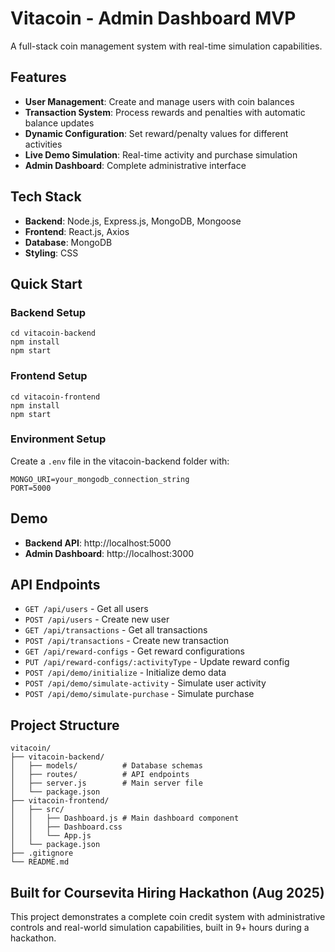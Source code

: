 # Vitacoin - Admin Dashboard MVP

A full-stack coin management system with real-time simulation capabilities.

## Features

- **User Management**: Create and manage users with coin balances
- **Transaction System**: Process rewards and penalties with automatic balance updates
- **Dynamic Configuration**: Set reward/penalty values for different activities
- **Live Demo Simulation**: Real-time activity and purchase simulation
- **Admin Dashboard**: Complete administrative interface

## Tech Stack

- **Backend**: Node.js, Express.js, MongoDB, Mongoose
- **Frontend**: React.js, Axios
- **Database**: MongoDB
- **Styling**: CSS

## Quick Start

### Backend Setup
```
cd vitacoin-backend
npm install
npm start
```

### Frontend Setup
```
cd vitacoin-frontend
npm install
npm start
```

### Environment Setup
Create a `.env` file in the vitacoin-backend folder with:

```
MONGO_URI=your_mongodb_connection_string
PORT=5000
```

## Demo

- **Backend API**: http://localhost:5000
- **Admin Dashboard**: http://localhost:3000

## API Endpoints

- `GET /api/users` - Get all users
- `POST /api/users` - Create new user
- `GET /api/transactions` - Get all transactions
- `POST /api/transactions` - Create new transaction
- `GET /api/reward-configs` - Get reward configurations
- `PUT /api/reward-configs/:activityType` - Update reward config
- `POST /api/demo/initialize` - Initialize demo data
- `POST /api/demo/simulate-activity` - Simulate user activity
- `POST /api/demo/simulate-purchase` - Simulate purchase

## Project Structure

```
vitacoin/
├── vitacoin-backend/
│   ├── models/          # Database schemas
│   ├── routes/          # API endpoints
│   ├── server.js        # Main server file
│   └── package.json
├── vitacoin-frontend/
│   ├── src/
│   │   ├── Dashboard.js # Main dashboard component
│   │   ├── Dashboard.css
│   │   └── App.js
│   └── package.json
├── .gitignore
└── README.md
```

## Built for Coursevita Hiring Hackathon (Aug 2025)

This project demonstrates a complete coin credit system with administrative controls and real-world simulation capabilities, built in 9+ hours during a hackathon.



